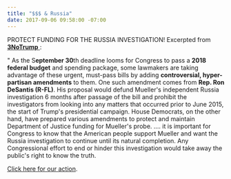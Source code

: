 ```yaml
---
title: "$$$ & Russia"
date: 2017-09-06 09:58:00 -07:00
---
```


PROTECT FUNDING FOR THE RUSSIA INVESTIGATION!
Excerpted from [**3NoTrump** ](http://www.3notrump.org/):

"  As the S**eptember 30**th deadline looms for Congress to pass a **2018 federal budget** and spending package, some lawmakers are taking advantage of these urgent, must-pass bills by adding **controversial, hyper-partisan amendments** to them. One such amendment comes from **Rep. Ron DeSantis (R-FL)**. His proposal would defund Mueller's independent Russia investigation 6 months after passage of the bill and prohibit the investigators from looking into any matters that occurred prior to June 2015, the start of Trump's presidential campaign. House Democrats, on the other hand, have prepared various amendments to protect and maintain Department of Justice funding for Mueller's probe.  .... it is important for Congress to know that the American people support Mueller and want the Russia investigation to continue until its natural completion. Any Congressional effort to end or hinder this investigation would take away the public's right to know the truth.

[Click here for our action](https://5calls.org/issue/receMSMXjAirR1H3o?utm_source=3NoTrump&utm_campaign=73638a9202-EMAIL_CAMPAIGN_2017_09_05&utm_medium=email&utm_term=0_f88185aec7-73638a9202-76580211).
